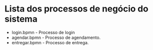 # Lista dos processos de negócio do sistema

* login.bpmn - Processo de login
* agendar.bpmn - Processo de agendamento.
* entregar.bpmn - Processo de entrega.


